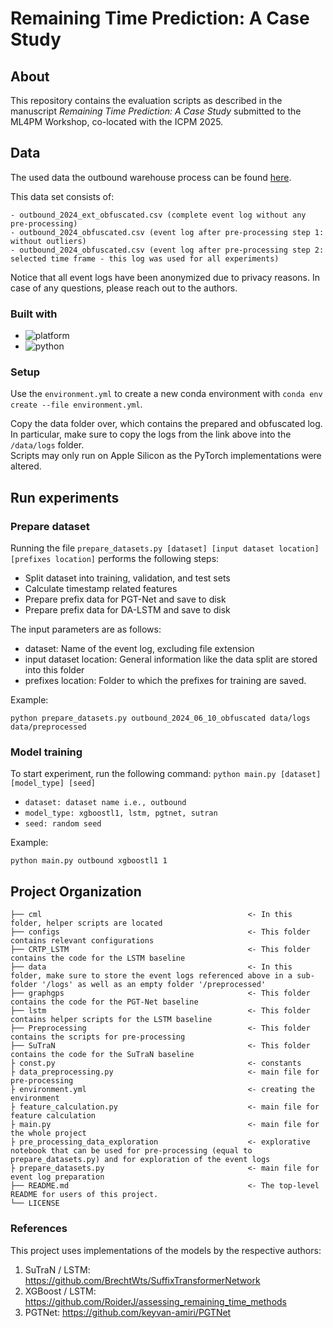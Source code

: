 # Remaining Time Prediction: A Case Study

## About
This repository contains the evaluation scripts as described in the manuscript <i>Remaining Time Prediction: A Case Study</i> submitted to the ML4PM Workshop, co-located with the ICPM 2025.

## Data
The used data the outbound warehouse process can be found [here](https://figshare.com/articles/dataset/Warehouse_outbound_event_log/29500898).

This data set consists of:
```
- outbound_2024_ext_obfuscated.csv (complete event log without any pre-processing)
- outbound_2024_obfuscated.csv (event log after pre-processing step 1: without outliers)
- outbound_2024_obfuscated.csv (event log after pre-processing step 2: selected time frame - this log was used for all experiments)
```

Notice that all event logs have been anonymized due to privacy reasons. In case of any questions, please reach out to the authors.


### Built with
* ![platform](https://img.shields.io/badge/MacOS--9cf?logo=Apple&style=social)
* ![python](https://img.shields.io/badge/python-black?logo=python&label=3.9)

### Setup

Use the ```environment.yml``` to create a new conda environment with ```conda env create --file environment.yml```.

Copy the data folder over, which contains the prepared and obfuscated log. 
In particular, make sure to copy the logs from the link above into the ```/data/logs``` folder.   
Scripts may only run on Apple Silicon as the PyTorch implementations were altered.

<!-- ## Prepare Data

Running the file ```prepare_datasets.py [dataset] [input dataset location] [prefixes location]``` performs the following steps:
- Split dataset into training, validation, and test sets
- Calculate timestamp related features
- Prepare prefix data for PGT-Net and save to disk
- Prepare prefix data for DA-LSTM and save to disk

The input parameters are as follows:

- dataset: Name of the event log, excluding file extension
- input dataset location: General information like the data split are stored into this folder
- prefixes location: Folder to which the prefixes for training are saved.


Example:
```python prepare_datasets.py bpic2015_1 data/datasets/ data/preprocessed/``` -->

## Run experiments

### Prepare dataset
Running the file ```prepare_datasets.py [dataset] [input dataset location] [prefixes location]``` performs the following steps:
- Split dataset into training, validation, and test sets
- Calculate timestamp related features
- Prepare prefix data for PGT-Net and save to disk
- Prepare prefix data for DA-LSTM and save to disk

The input parameters are as follows:

- dataset: Name of the event log, excluding file extension
- input dataset location: General information like the data split are stored into this folder
- prefixes location: Folder to which the prefixes for training are saved.


Example:
```
python prepare_datasets.py outbound_2024_06_10_obfuscated data/logs data/preprocessed
```

### Model training
To start experiment, run the following command:
```python main.py [dataset] [model_type] [seed]```


- ```dataset: dataset name i.e., outbound```
- ```model_type: xgboostl1, lstm, pgtnet, sutran```
- ```seed: random seed```


Example:
```
python main.py outbound xgboostl1 1
```

## Project Organization

    ├── cml                                              <- In this folder, helper scripts are located
    ├── configs                                          <- This folder contains relevant configurations
    ├── CRTP_LSTM                                        <- This folder contains the code for the LSTM baseline
    ├── data                                             <- In this folder, make sure to store the event logs referenced above in a sub-folder '/logs' as well as an empty folder '/preprocessed'
    ├── graphgps                                         <- This folder contains the code for the PGT-Net baseline 
    ├── lstm                                             <- This folder contains helper scripts for the LSTM baseline
    ├── Preprocessing                                    <- This folder contains the scripts for pre-processing
    ├── SuTraN                                           <- This folder contains the code for the SuTraN baseline
    ├ const.py                                           <- constants
    ├ data_preprocessing.py                              <- main file for pre-processing
    ├ environment.yml                                    <- creating the environment
    ├ feature_calculation.py                             <- main file for feature calculation
    ├ main.py                                            <- main file for the whole project
    ├ pre_processing_data_exploration                    <- explorative notebook that can be used for pre-processing (equal to prepare_datasets.py) and for exploration of the event logs
    ├ prepare_datasets.py                                <- main file for event log preparation
    ├── README.md                                        <- The top-level README for users of this project.
    └── LICENSE  

### References

This project uses implementations of the models by the respective authors:
1. SuTraN / LSTM: https://github.com/BrechtWts/SuffixTransformerNetwork 
2. XGBoost / LSTM: https://github.com/RoiderJ/assessing_remaining_time_methods
3. PGTNet: https://github.com/keyvan-amiri/PGTNet
